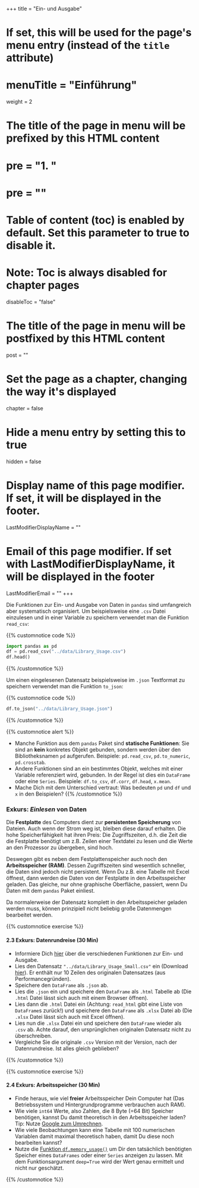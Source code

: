 +++
title = "Ein- und Ausgabe"
# If set, this will be used for the page's menu entry (instead of the `title` attribute)
# menuTitle = "Einführung"
weight = 2
# The title of the page in menu will be prefixed by this HTML content
# pre = "<b>1. </b>"
# pre = "<i class='fab fa-github'></i>"
# Table of content (toc) is enabled by default. Set this parameter to true to disable it.
# Note: Toc is always disabled for chapter pages
disableToc = "false"

# The title of the page in menu will be postfixed by this HTML content
post = ""
# Set the page as a chapter, changing the way it's displayed
chapter = false
# Hide a menu entry by setting this to true
hidden = false
# Display name of this page modifier. If set, it will be displayed in the footer.
LastModifierDisplayName = ""
# Email of this page modifier. If set with LastModifierDisplayName, it will be displayed in the footer
LastModifierEmail = ""
+++

Die Funktionen zur Ein- und Ausgabe von Daten in `pandas` sind umfangreich aber systematisch organisiert. Um beispielsweise eine `.csv` Datei einzulesen und in einer Variable zu speichern verwendet man die Funktion `read_csv`:

{{% customnotice code %}}
```python
import pandas as pd
df = pd.read_csv("../data/Library_Usage.csv")
df.head()
```
{{% /customnotice %}}

Um einen eingelesenen Datensatz beispielsweise im `.json` Textformat zu speichern verwendet man die Funktion `to_json`:

{{% customnotice code %}}
```python
df.to_json("../data/Library_Usage.json")
```

{{% /customnotice %}}

{{% customnotice alert %}}

- Manche Funktion aus dem `pandas` Paket sind **statische Funktionen**: Sie sind an **kein** konkretes Objekt gebunden, sondern werden über den Bibliotheksnamen `pd` aufgerufen. Beispiele: `pd.read_csv`, `pd.to_numeric`, `pd.crosstab`.
- Andere Funktionen sind an ein bestimmtes Objekt, welches mit einer Variable referenziert wird, gebunden. In der Regel ist dies ein `DataFrame` oder eine `Series`. Beispiele: `df.to_csv`, `df.corr`, `df.head`, `x.mean`.
- Mache Dich mit dem Unterschied vertraut: Was bedeuten `pd` und `df` und `x` in den Beispielen?
{{% /customnotice %}}


### Exkurs: *Einlesen* von Daten

Die **Festplatte** des Computers dient zur **persistenten Speicherung** von Dateien. Auch wenn der Strom weg ist, bleiben diese darauf erhalten. Die hohe Speicherfähigkeit hat ihren Preis: Die Zugriffszeiten, d.h. die Zeit die die Festplatte benötigt um z.B. Zeilen einer Textdatei zu lesen und die Werte an den Prozessor zu übergeben, sind hoch.

Deswegen gibt es neben dem Festplattenspeicher auch noch den **Arbeitsspeicher (RAM)**. Dessen Zugriffszeiten sind wesentlich schneller, die Daten sind jedoch nicht persistent. Wenn Du z.B. eine Tabelle mit Excel öffnest, dann werden die Daten von der Festplatte in den Arbeitsspeicher geladen. Das gleiche, nur ohne graphische Oberfläche, passiert, wenn Du Daten mit dem `pandas` Paket einliest.

Da normalerweise der Datensatz komplett in den Arbeitsspeicher geladen werden muss, können prinzipiell nicht beliebig große Datenmengen bearbeitet werden.

{{% customnotice exercise %}}

#### 2.3 Exkurs: Datenrundreise (30 Min)

- Informiere Dich [hier](https://pandas.pydata.org/pandas-docs/stable/reference/io.html) über die verschiedenen Funktionen zur Ein- und Ausgabe.
- Lies den Datensatz `"../data/Library_Usage_Small.csv"` ein (Download [hier](/2023-2024-ZK_Data_Librarian_Modul_3/data/Library_Usage_Small.csv)). Er enthält nur 10 Zeilen des originalen Datensatzes (aus Performancegründen).
- Speichere den `DataFrame` als `.json` ab.
- Lies die `.json` ein und speichere den `DataFrame` als `.html` Tabelle ab (Die `.html` Datei lässt sich auch mit einem Browser öffnen).
- Lies dann die `.html` Datei ein (Achtung: `read_html` gibt eine Liste von `DataFrame`s zurück!) und speichere den `DataFrame` als `.xlsx` Datei ab (Die `.xlsx` Datei lässt sich auch mit Excel öffnen).
- Lies nun die `.xlsx` Datei ein und speichere den `DataFrame` wieder als `.csv` ab. Achte darauf, den ursprünglichen originalen Datensatz nicht zu überschreiben.
- Vergleiche Sie die originale `.csv` Version mit der Version, nach der Datenrundreise. Ist alles gleich geblieben?

{{% /customnotice %}}

{{% customnotice exercise %}}

#### 2.4 Exkurs: Arbeitsspeicher (30 Min)

- Finde heraus, wie viel **freier** Arbeitsspeicher Dein Computer hat (Das Betriebssystem und Hintergrundprogramme verbrauchen auch RAM).
- Wie viele `int64` Werte, also Zahlen, die 8 Byte (=64 Bit) Speicher benötigen, kannst Du damit theoretisch in den Arbeitsspeicher laden? Tip: Nutze [Google zum Umrechnen](https://www.google.com/search?q=15.4+GiB+in+Byte).
- Wie viele Beobachtungen kann eine Tabelle mit 100 numerischen Variablen damit maximal theoretisch haben, damit Du diese noch bearbeiten kannst?
- Nutze die [Funktion `df.memory_usage()`](https://pandas.pydata.org/pandas-docs/stable/reference/api/pandas.DataFrame.memory_usage.html) um Dir den tatsächlich benötigten Speicher eines `DataFrames` oder einer `Series` anzeigen zu lassen. Mit dem Funktionsargument `deep=True` wird der Wert genau ermittelt und nicht nur geschätzt. 

{{% /customnotice %}}
